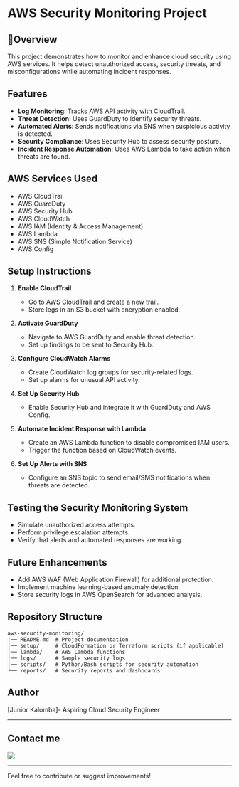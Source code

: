 # AWS Security Monitoring Project

## 🎯Overview
This project demonstrates how to monitor and enhance cloud security using AWS services. It helps detect unauthorized access, security threats, and misconfigurations while automating incident responses.

## Features
- **Log Monitoring**: Tracks AWS API activity with CloudTrail.
- **Threat Detection**: Uses GuardDuty to identify security threats.
- **Automated Alerts**: Sends notifications via SNS when suspicious activity is detected.
- **Security Compliance**: Uses Security Hub to assess security posture.
- **Incident Response Automation**: Uses AWS Lambda to take action when threats are found.

## AWS Services Used
- AWS CloudTrail
- AWS GuardDuty
- AWS Security Hub
- AWS CloudWatch
- AWS IAM (Identity & Access Management)
- AWS Lambda
- AWS SNS (Simple Notification Service)
- AWS Config

## Setup Instructions
1. **Enable CloudTrail**
   - Go to AWS CloudTrail and create a new trail.
   - Store logs in an S3 bucket with encryption enabled.

2. **Activate GuardDuty**
   - Navigate to AWS GuardDuty and enable threat detection.
   - Set up findings to be sent to Security Hub.

3. **Configure CloudWatch Alarms**
   - Create CloudWatch log groups for security-related logs.
   - Set up alarms for unusual API activity.

4. **Set Up Security Hub**
   - Enable Security Hub and integrate it with GuardDuty and AWS Config.

5. **Automate Incident Response with Lambda**
   - Create an AWS Lambda function to disable compromised IAM users.
   - Trigger the function based on CloudWatch events.

6. **Set Up Alerts with SNS**
   - Configure an SNS topic to send email/SMS notifications when threats are detected.

## Testing the Security Monitoring System
- Simulate unauthorized access attempts.
- Perform privilege escalation attempts.
- Verify that alerts and automated responses are working.

## Future Enhancements
- Add AWS WAF (Web Application Firewall) for additional protection.
- Implement machine learning-based anomaly detection.
- Store security logs in AWS OpenSearch for advanced analysis.

## Repository Structure
```
aws-security-monitoring/
│── README.md  # Project documentation
│── setup/     # CloudFormation or Terraform scripts (if applicable)
│── lambda/    # AWS Lambda functions
│── logs/      # Sample security logs
│── scripts/   # Python/Bash scripts for security automation
└── reports/   # Security reports and dashboards
```

## Author
[Junior Kalomba]- Aspiring Cloud Security Engineer

---

## Contact me
<a href="https://www.linkedin.com/in/junior-kalomba-10002a18a/"><img src="https://img.shields.io/badge/-LinkedIn-0072b1?&style=for-the-badge&logo=linkedin&logoColor=white" /></a>

---
Feel free to contribute or suggest improvements!
